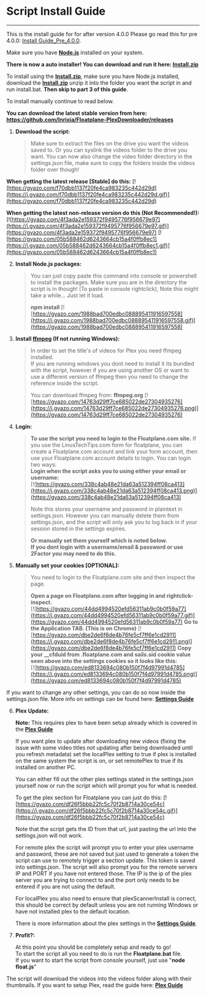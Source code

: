 # Script Install Guide
---
This is the install guide for for after version 4.0.0 Please go read this for pre 4.0.0: [Install Guide_Pre_4.0.0](https://github.com/Inrixia/Floatplane-Downloader/blob/master/wiki/script_pre_4.0.0.md). 

Make sure you have **[Node.js](https://nodejs.org/en/)** installed on your system.

**There is now a auto installer! You can download and run it here: [Install.zip](https://raw.githubusercontent.com/Inrixia/Floatplane-Downloader/master/releases/Install.zip)**

To install using the **[Install.zip](https://raw.githubusercontent.com/Inrixia/Floatplane-Downloader/master/releases/Install.zip)**, make sure you have Node.js installed, download the **[Install.zip](https://raw.githubusercontent.com/Inrixia/Floatplane-Downloader/master/releases/Install.zip)** unzip it into the folder you want the script in and run install.bat. **Then skip to part 3 of this guide**.

To install manually continue to read below.

**You can download the latest stable version from here: https://github.com/Inrixia/Floatplane-PlexDownloader/releases**

1. **Download the script:**

   >Make sure to extract the files on the drive you want the videos saved to. Or you can syslink the videos folder to the drive you want. You can now also change the video folder directory in the settings.json file, make sure to copy the folders inside the videos folder over though!
   
**When getting the latest release [Stable] do this:**
[![https://gyazo.com/f70dbb1137f20fe4ca983235c442d29d](https://i.gyazo.com/f70dbb1137f20fe4ca983235c442d29d.gif)](https://gyazo.com/f70dbb1137f20fe4ca983235c442d29d)

**When getting the latest non-release version do this (Not Recommended!):**
[![https://gyazo.com/4f3ada2e159372f9495776f956679e97](https://i.gyazo.com/4f3ada2e159372f9495776f956679e97.gif)](https://gyazo.com/4f3ada2e159372f9495776f956679e97)
[![https://gyazo.com/05b588462d6243664cb15a4f0ffb8ec1](https://i.gyazo.com/05b588462d6243664cb15a4f0ffb8ec1.gif)](https://gyazo.com/05b588462d6243664cb15a4f0ffb8ec1)

2. **Install Node.js packages:**

   >You can just copy paste this command into console or powershell to install the packages. Make sure you are in the directory the script is in though! (To paste in console rightclick), Note this might take a while... Just let it load.
   >
   >**npm install**
   >[![https://gyazo.com/1988bad700edbc088895411916597558](https://i.gyazo.com/1988bad700edbc088895411916597558.gif)](https://gyazo.com/1988bad700edbc088895411916597558)

3. **Install [ffmpeg](ffmpeg.org) (If not running Windows):**

   >In order to set the title's of videos for Plex you need ffmpeg installed.  
   >If you are running windows you dont need to install it its bundled with the script, however if you are using another OS or want to use a different version of ffmpeg then you need to change the reference inside the script.
   >
   >You can download ffmpeg from: **ffmpeg.org**
   >[![https://gyazo.com/14763d29ff7ce685022de27304935276](https://i.gyazo.com/14763d29ff7ce685022de27304935276.png)](https://gyazo.com/14763d29ff7ce685022de27304935276)

4. **Login:**
   >**To use the script you need to login to the Floatplane.com site.**
   >If you use the LinusTechTips.com form for floatplane, you can create a Floatplane.com account and link your form account, then use your Floatplane.com account details to login. You can login two ways:  
   >**Login when the script asks you to using either your email or username:**  
   [![https://gyazo.com/338c4ab48e21da63a512394ff08ca413](https://i.gyazo.com/338c4ab48e21da63a512394ff08ca413.png)](https://gyazo.com/338c4ab48e21da63a512394ff08ca413)
   >
   >Note this stores your username and password in plaintext in settings.json. However you can manually delete them from settings.json, and the script will only ask you to log back in if your session stored in the settings expires.
   >
   >**Or manually set them yourself which is noted below.**  
   >**If you dont login with a username/email & password or use 2Factor you may need to do this.**
5. **Manually set your cookies [OPTIONAL]:**

   >You need to login to the Floatplane.com site and then inspect the page.  
   >
   >**Open a page on Floatplane.com after logging in and rightclick-inspect.**  
[![https://gyazo.com/44dd4994520efd56311ab9c0b0f59a77](https://i.gyazo.com/44dd4994520efd56311ab9c0b0f59a77.gif)](https://gyazo.com/44dd4994520efd56311ab9c0b0f59a77)
**Go to the Application TAB. (This is on Chrome)**
[![https://gyazo.com/dbe2de6f8de4b76fe5cf7ff6e1cd2911](https://i.gyazo.com/dbe2de6f8de4b76fe5cf7ff6e1cd2911.png)](https://gyazo.com/dbe2de6f8de4b76fe5cf7ff6e1cd2911)
**Copy your __cfduid from .floatplane.com and sails.sid cookie value seen above into the settings cookies so it looks like this:**  
[![https://gyazo.com/ed8133694c080b150f7f4d97991d4785](https://i.gyazo.com/ed8133694c080b150f7f4d97991d4785.png)](https://gyazo.com/ed8133694c080b150f7f4d97991d4785)

If you want to change any other settings, you can do so now inside the settings.json file. More info on settings can be found here: **[Settings Guide](https://github.com/Inrixia/Floatplane-PlexDownloader/blob/master/wiki/settings.md)**

6. **Plex Update:**

   **Note:** This requires plex to have been setup already which is covered in the **[Plex Guide](https://github.com/Inrixia/Floatplane-PlexDownloader/blob/master/wiki/plex.md)**

   If you want plex to update after downloading new videos (fixing the issue with some video titles not updating after being downloaded until you refresh metadata) set the localPlex setting to true if plex is installed on the same system the script is on, or set remotePlex to true if its installed on another PC.
   
   You can either fill out the other plex settings stated in the settings.json yourself now or run the script which will prompt you for what is needed.
   
   To get the plex section for Floatplane you can just do this:
   [![https://gyazo.com/df26f5bbb22fc5c70f2b8714a30ce54c](https://i.gyazo.com/df26f5bbb22fc5c70f2b8714a30ce54c.gif)](https://gyazo.com/df26f5bbb22fc5c70f2b8714a30ce54c)
   
   Note that the script gets the ID from that url, just pasting the url into the settings.json will not work.
   
   For remote plex the script will prompt you to enter your plex username and password, these are not saved but just used to generate a token the script can use to remotely trigger a section update. This token is saved into settings.json. The script will also prompt you for the remote servers IP and PORT if you have not entered those. The IP is the ip of the plex server you are trying to connect to and the port only needs to be entered if you are not using the default.
   
   For localPlex you also need to ensure that plexScannerInstall is correct, this should be correct by default unless you are not running Windows or have not installed plex to the default location.
   
   There is more information about the plex settings in the **[Settings Guide](https://github.com/Inrixia/Floatplane-PlexDownloader/blob/master/wiki/settings.md)**.

7. **Profit?:**

   At this point you should be completely setup and ready to go!  
   To start the script all you need to do is run the **Floatplane.bat** file.  
   If you want to start the script from console yourself, just use "**node float.js**"  

The script will download the videos into the videos folder along with their thumbnails. If you want to setup Plex, read the guide here: **[Plex Guide](https://github.com/Inrixia/Floatplane-PlexDownloader/blob/master/wiki/plex.md)**
